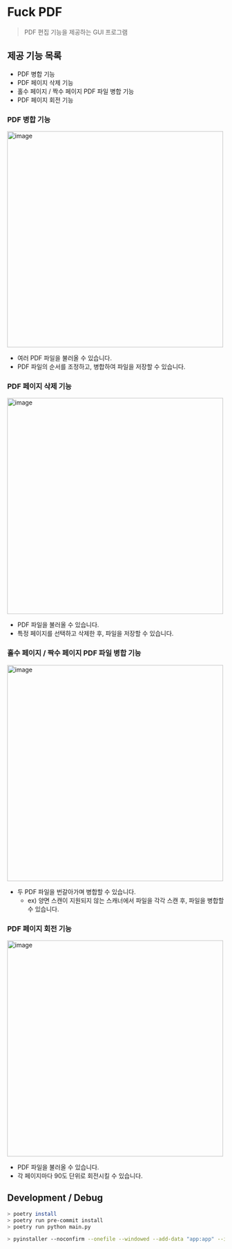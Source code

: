 # Fuck PDF

> PDF 편집 기능을 제공하는 GUI 프로그램

## 제공 기능 목록

- PDF 병합 기능
- PDF 페이지 삭제 기능
- 홀수 페이지 / 짝수 페이지 PDF 파일 병합 기능
- PDF 페이지 회전 기능

### PDF 병합 기능

<img width="500" alt="image" src="https://github.com/user-attachments/assets/208d5fec-df6b-4d2b-8f9d-25a373efa91e">

- 여러 PDF 파일을 불러올 수 있습니다.
- PDF 파일의 순서를 조정하고, 병합하여 파일을 저장할 수 있습니다.

### PDF 페이지 삭제 기능

<img width="500" alt="image" src="https://github.com/user-attachments/assets/9b82051c-29f3-4c5f-9c02-53d77d78dec8">

- PDF 파일을 불러올 수 있습니다.
- 특정 페이지를 선택하고 삭제한 후, 파일을 저장할 수 있습니다.

### 홀수 페이지 / 짝수 페이지 PDF 파일 병합 기능

<img width="500" alt="image" src="https://github.com/user-attachments/assets/91b97f1d-9b2a-4938-bf51-748b3f5af074">

- 두 PDF 파일을 번갈아가며 병합할 수 있습니다.
  - ex) 양면 스캔이 지원되지 않는 스캐너에서 파일을 각각 스캔 후, 파일을 병합할 수 있습니다.

### PDF 페이지 회전 기능

<img width="500" alt="image" src="https://github.com/user-attachments/assets/9492b368-2dc7-4864-865f-d152a9f0ff25">

- PDF 파일을 불러올 수 있습니다.
- 각 페이지마다 90도 단위로 회전시킬 수 있습니다.

## Development / Debug

```bash
> poetry install
> poetry run pre-commit install
> poetry run python main.py
```

```bash
> pyinstaller --noconfirm --onefile --windowed --add-data "app:app" --icon=icon.icns --name=fuck_pdf app/main.py
```
